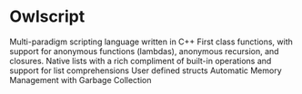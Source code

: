 # Owlscript

Multi-paradigm scripting language written in C++
        First class functions, with support for anonymous functions (lambdas), anonymous recursion, and closures.
        Native lists with a rich compliment of built-in operations and support for list comprehensions
        User defined structs
        Automatic Memory Management with Garbage Collection